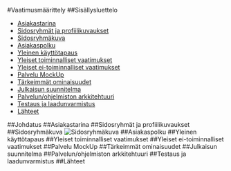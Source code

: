 #Vaatimusmäärittely
##Sisällysluettelo

* [Asiakastarina](@Asiakastarina)
* [Sidosryhmät ja profiilikuvaukset]()
* [Sidosryhmäkuva]()
* [Asiakaspolku]()
* [Yleinen käyttötapaus]()
* [Yleiset toiminnalliset vaatimukset]()
* [Yleiset ei-toiminnalliset vaatimukset]()
* [Palvelu MockUp]()
* [Tärkeimmät ominaisuudet]()
* [Julkaisun suunnitelma]()
* [Palvelun/ohjelmiston arkkitehtuuri]()
* [Testaus ja laadunvarmistus]()
* [Lähteet]()

##Johdatus
##Asiakastarina
##Sidosryhmät ja profiilikuvaukset
##Sidosryhmäkuva
![Sidosryhmäkuva](https://github.com/K2177/Ohjelmistosuunnittelu/blob/master/Images/Untitled%20Diagram.png)
##Asiakaspolku
##Yleinen käyttötapaus
##Yleiset toiminnalliset vaatimukset
##Yleiset ei-toiminnalliset vaatimukset
##Palvelu MockUp
##Tärkeimmät ominaisuudet
##Julkaisun suunnitelma
##Palvelun/ohjelmiston arkkitehtuuri
##Testaus ja laadunvarmistus
##Lähteet
